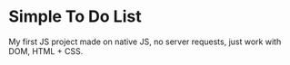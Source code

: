 # Simple To Do List
My first JS project made on native JS,
no server requests, just work with DOM, HTML + CSS.
